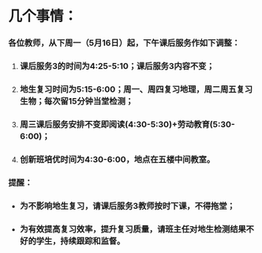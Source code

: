 # 几个事情：

### 各位教师，从下周一（5月16日）起，下午课后服务作如下调整：

1. ### 课后服务3的时间为4:25-5:10；课后服务3内容不变；

2. ### 地生复习时间为5:15-6:00；周一、周四复习地理，周二周五复习生物；每次留15分钟当堂检测；

3. ### 周三课后服务安排不变即阅读(4:30-5:30)+劳动教育(5:30-6:00)；

4. ### 创新班培优时间为4:30-6:00，地点在五楼中间教室。

### 提醒：

- ### 为不影响地生复习，请课后服务3教师按时下课，不得拖堂；

- ### 为有效提高复习效率，提升复习质量，请班主任对地生检测结果不好的学生，持续跟踪和监督。